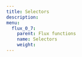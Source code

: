 ```yaml
---
title: Selectors
description:
menu:
  flux_0_7:
    parent: Flux functions
    name: Selectors
    weight:
---
```

